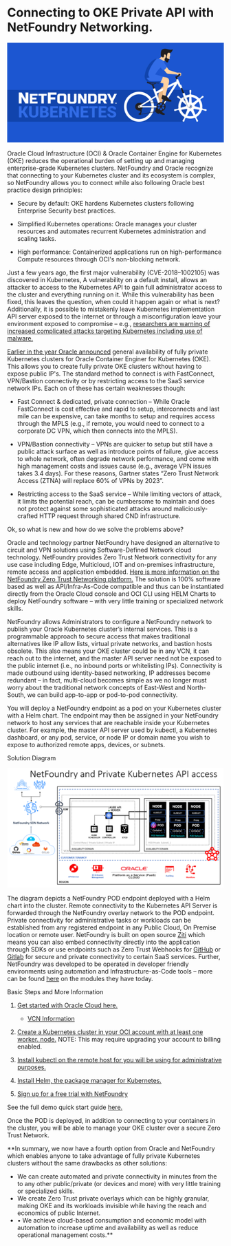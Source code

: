 
# Connecting to OKE Private API with NetFoundry Networking.
![](basic/nfkubbiker.jpg)


Oracle Cloud Infrastructure (OCI) & Oracle Container Engine for Kubernetes (OKE) reduces the operational burden of setting up and managing enterprise-grade Kubernetes clusters. NetFoundry and Oracle recognize that connecting to your Kubernetes cluster and its ecosystem is complex, so NetFoundry allows you to connect while also following Oracle best practice design principles:

* Secure by default: OKE hardens Kubernetes clusters following Enterprise Security best practices.

* Simplified Kubernetes operations: Oracle manages your cluster resources and automates recurrent Kubernetes administration and scaling tasks.

* High performance: Containerized applications run on high-performance Compute resources through OCI's non-blocking network.

Just a few years ago, the first major vulnerability (CVE-2018–1002105) was discovered in Kubernetes, A vulnerability on a default install, allows an attacker to access to the Kubernetes API to gain full administrator access to the cluster and everything running on it. While this vulnerability has been fixed, this leaves the question, when could it happen again or what is next? Additionally, it is possible to mistakenly leave Kubernetes implementation API server exposed to the internet or through a misconfiguration leave your environment exposed to compromise – e.g.,  [researchers are warning of increased complicated attacks targeting Kubernetes including use of malware.](https://threatpost.com/new-malware-hijacks-kubernetes-clusters-to-mine-monero/163629/)



[Earlier in the year Oracle announced](https://blogs.oracle.com/cloud-infrastructure/announcing-private-kubernetes-clusters) general availability of fully private Kubernetes clusters for Oracle Container Enginer for Kubernetes (OKE). This allows you to create fully private OKE clusters without having to expose public IP's. The standard method to connect is with FastConnect, VPN/Bastion connectivity or by restricting access to the SaaS service network IPs. Each on of these has certain weaknesses though:

* Fast Connect & dedicated, private connection – While Oracle FastConnect is cost effective and rapid to setup, interconnects and last mile can be expensive, can take months to setup and requires access through the MPLS (e.g., if remote, you would need to connect to a corporate DC VPN, which then connects into the MPLS). 

* VPN/Bastion connectivity – VPNs are quicker to setup but still have a public attack surface as well as introduce points of failure, give access to whole network, often degrade network performance, and come with high management costs and issues cause (e.g., average VPN issues takes 3.4 days). For these reasons, Gartner states “Zero Trust Network Access (ZTNA) will replace 60% of VPNs by 2023”.

* Restricting access to the SaaS service – While limiting vectors of attack, it limits the potential reach, can be cumbersome to maintain and does not protect against some sophisticated attacks around maliciously-crafted HTTP request through shared CND infrastructure. 




Ok, so what is new and how do we solve the problems above?

Oracle and technology partner NetFoundry have designed an alternative to circuit and VPN solutions using Software-Defined Network cloud technology. NetFoundry provides Zero Trust Network connectivity for any use case including Edge, Multicloud, IOT and on-premises infrastructure, remote access and application embedded. [Here is more information on the NetFoundry Zero Trust Networking platform.](https://blogs.oracle.com/cloud-infrastructure/zero-trust-network-access-with-netfoundry) The solution is 100% software based as well as API/Infra-As-Code compatible and thus can be instantiated directly from the Oracle Cloud console and OCI CLI using HELM Charts to deploy NetFoundry software – with very little training or specialized network skills.

NetFoundry allows Administrators to configure a NetFoundry network to publish your Oracle Kubernetes cluster’s internal services. This is a programmable approach to secure access that makes traditional alternatives like IP allow lists, virtual private networks, and bastion hosts obsolete. This also means your OKE cluster could be in any VCN, it can reach out to the internet, and the master API server need not be exposed to the public internet (i.e., no inbound ports or whitelisting IPs). Connectivity is made outbound using identity-based networking, IP addresses become redundant – in fact, multi-cloud becomes simple as we no longer must worry about the traditional network concepts of East-West and North-South, we can build app-to-app or pod-to-pod connectivity. 

You will deploy a NetFoundry endpoint as a pod on your Kubernetes cluster with a Helm chart. The endpoint may then be assigned in your NetFoundry network to host any services that are reachable inside your Kubernetes cluster. For example, the master API server used by kubectl, a Kubernetes dashboard, or any pod, service, or node IP or domain name you wish to expose to authorized remote apps, devices, or subnets.

Solution Diagram 

![](screenshot/oci-k8s-with-GIT.png)

The diagram depicts a NetFoundry POD endpoint deployed with a Helm chart into the cluster. Remote connectivity to the Kubernetes API Server is forwarded through the NetFoundry overlay network to the POD endpoint. Private connectivity for administrative tasks or workloads can be established from any registered endpoint in any Public Cloud, On Premise location or remote user. NetFoundry is built on open source [Ziti](https://ziti.dev/) which means you can also embed connectivity directly into the application through SDKs or use endpoints such as Zero Trust Webhooks for [GitHub](https://github.com/openziti/ziti-webhook-action) or [Gitlab](https://github.com/openziti/ziti-gitlab-webhook) for secure and private connectivity to certain SaaS services. Further, NetFoundry was developed to be operated in developer friendly environments using automation and Infrastructure-as-Code tools – more can be found [here](https://developer.netfoundry.io/guides/introduction/) on the modules they have today.



Basic Steps and More Information

1. [Get started with Oracle Cloud here.](https://www.oracle.com/cloud/free/)
    - [VCN Information](https://docs.oracle.com/en-us/iaas/Content/GSG/Tasks/creatingnetwork.htm)
    
2. [Create a Kubernetes cluster in your OCI account with at least one worker. node.](https://docs.oracle.com/en-us/iaas/Content/ContEng/Tasks/contengcreatingclusterusingoke.htm)
NOTE: This may require upgrading your account to billing enabled.
3. [Install kubectl on the remote host for you will be using for administrative purposes.](https://kubernetes.io/docs/tasks/tools/)
4. [Install Helm, the package manager for Kubernetes.](https://helm.sh/docs/intro/quickstart/)
5. [Sign up for a free trial with NetFoundry](https://nfconsole.io/signup)



See the full demo quick start guide [here.](https://developer.netfoundry.io/guides/kubernetes/)


Once the POD is deployed, in addition to connecting to your containers in the cluster, you will be able to manage your OKE cluster over a secure Zero Trust Network.

**In summary, we now have a fourth option from Oracle and NetFoundry which enables anyone to take advantage of fully private Kubernetes clusters without the same drawbacks as other solutions:

* We can create automated and private connectivity in minutes from the to any other public/private (or devices and more) with very little training or specialized skills.
* We create Zero Trust private overlays which can be highly granular, making OKE and its workloads invisible while having the reach and economics of public Internet.
* •	We achieve cloud-based consumption and economic model with automation to increase uptime and availability as well as reduce operational management costs.**






